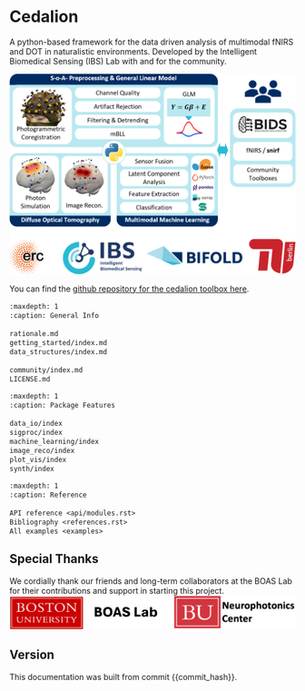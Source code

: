 # Cedalion

A python-based framework for the data driven analysis of multimodal fNIRS and DOT in naturalistic environments. Developed by the Intelligent Biomedical Sensing (IBS) Lab with and for the community.

![cedalion graphical abstract](img/cedalion_frontpage.png)

You can find the [github repository for the cedalion toolbox here](https://github.com/ibs-lab/cedalion).

```{toctree}
:maxdepth: 1
:caption: General Info

rationale.md
getting_started/index.md
data_structures/index.md

community/index.md
LICENSE.md
```

```{toctree}
:maxdepth: 1
:caption: Package Features

data_io/index
sigproc/index
machine_learning/index
image_reco/index
plot_vis/index
synth/index
```


```{toctree}
:maxdepth: 1
:caption: Reference

API reference <api/modules.rst>
Bibliography <references.rst>
All examples <examples>
```


## Special Thanks
We cordially thank our friends and long-term collaborators at the BOAS Lab for their contributions and support in starting this project.
![special thanks](img/special_thanks.png)

## Version
This documentation was built from commit {{commit_hash}}.

